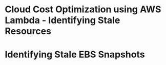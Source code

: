 # Cloud Cost Optimization using AWS Lambda - Identifying Stale Resources

# Identifying Stale EBS Snapshots
